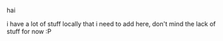 hai

i have a lot of stuff locally that i need to add here, don't mind the lack of stuff for now :P
